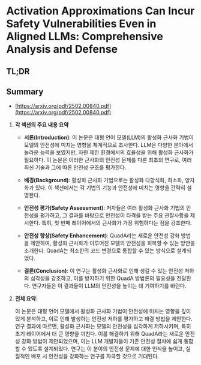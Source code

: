 # Activation Approximations Can Incur Safety Vulnerabilities Even in Aligned LLMs: Comprehensive Analysis and Defense
## TL;DR
## Summary
- [https://arxiv.org/pdf/2502.00840.pdf](https://arxiv.org/pdf/2502.00840.pdf)

1. **각 섹션의 주요 내용 요약**

   - **서론(Introduction)**:
     이 논문은 대형 언어 모델(LLM)의 활성화 근사화 기법이 모델의 안전성에 미치는 영향을 체계적으로 조사한다. LLM은 다양한 분야에서 놀라운 능력을 보였지만, 자원 제한 환경에서의 효율성을 위해 활성화 근사화가 필요하다. 이 논문은 이러한 근사화의 안전성 문제를 다룬 최초의 연구로, 여러 최신 기술과 그에 따른 안전성 구조를 평가한다.

   - **배경(Background)**:
     활성화 근사화 기법으로는 활성화 다항식화, 희소화, 양자화가 있다. 이 섹션에서는 각 기법의 기능과 안전성에 미치는 영향을 간략히 설명한다.

   - **안전성 평가(Safety Assessment)**:
     저자들은 여러 활성화 근사화 기법의 안전성을 평가하고, 그 결과를 바탕으로 안전성이 타격을 받는 주요 관찰사항을 제시한다. 특히, 첫 번째 레이어에서의 근사화가 가장 위험하다는 점을 강조한다.

   - **안전성 향상(Safety Enhancement)**:
     QuadA라는 새로운 안전성 강화 방법을 제안하여, 활성화 근사화가 이루어진 모델의 안전성을 회복할 수 있는 방안을 소개한다. QuadA는 최소한의 코드 변경으로 통합할 수 있는 방식으로 설계되었다.

   - **결론(Conclusion)**:
     이 연구는 활성화 근사화로 인해 생길 수 있는 안전성 저하의 심각성을 강조하고, 이를 방지하기 위한 QuadA 방법론의 필요성을 전달한다. 연구자들은 이 결과들이 LLM의 안전성을 높이는 데 기여하기를 바란다.

2. **전체 요약**:
   
   이 논문은 대형 언어 모델에서 활성화 근사화 기법이 안전성에 미치는 영향을 깊이 있게 분석하고, 이로 인해 발생하는 안전성 저하를 평가하고 해결 방법을 제안한다. 연구 결과에 따르면, 활성화 근사화는 모델의 안전성을 심각하게 저하시키며, 특히 초기 레이어에서 더 큰 영향을 끼친다. 이를 해결하기 위해 QuadA라는 새로운 안전성 강화 방법이 제안되었으며, 이는 LLM 개발자들이 기존 안전성 절차에 쉽게 통합할 수 있도록 설계되었다. 연구는 이 분야의 안전성 문제에 대한 인식을 높이고, 실질적인 배포 시 안전성을 강화하는 연구를 자극할 것으로 기대된다.